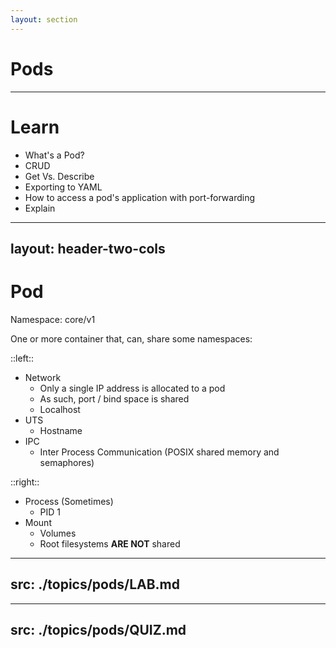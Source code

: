 ```yaml
---
layout: section
---
```


# Pods

---

# Learn

- What's a Pod?
- CRUD
- Get Vs. Describe
- Exporting to YAML
- How to access a pod's application with port-forwarding
- Explain

---
layout: header-two-cols
---

# Pod

Namespace: core/v1

One or more container that, can, share some namespaces:

::left::

- Network
  - Only a single IP address is allocated to a pod
  - As such, port / bind space is shared
  - Localhost
- UTS
  - Hostname
- IPC
  - Inter Process Communication (POSIX shared memory and semaphores)

::right::

- Process (Sometimes)
  - PID 1
- Mount
  - Volumes
  - Root filesystems **ARE NOT** shared

---
src: ./topics/pods/LAB.md
---

---
src: ./topics/pods/QUIZ.md
---
